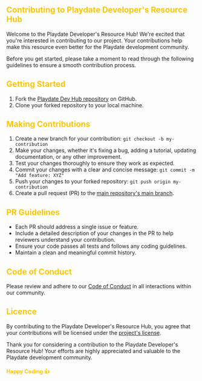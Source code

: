 <h2 align="left" style="color:#FFC500;">Contributing to Playdate Developer's Resource Hub</h2>

Welcome to the Playdate Developer's Resource Hub! We're excited that you're interested in contributing to our project. Your contributions help make this resource even better for the Playdate development community.

Before you get started, please take a moment to read through the following guidelines to ensure a smooth contribution process.

<h2 align="left" style="color:#FFC500;">Getting Started</h2>

1. Fork the [Playdate Dev Hub repository](link-to-your-repo) on GitHub.
2. Clone your forked repository to your local machine.

<h2 align="left" style="color:#FFC500;">Making Contributions</h2>

1. Create a new branch for your contribution: `git checkout -b my-contribution`
2. Make your changes, whether it's fixing a bug, adding a tutorial, updating documentation, or any other improvement.
3. Test your changes thoroughly to ensure they work as expected.
4. Commit your changes with a clear and concise message: `git commit -m "Add feature: XYZ"`
5. Push your changes to your forked repository: `git push origin my-contribution`
6. Create a pull request (PR) to the [main repository's main branch](link-to-main-branch).

<h2 align="left" style="color:#FFC500;">PR Guidelines</h2>

- Each PR should address a single issue or feature.
- Include a detailed description of your changes in the PR to help reviewers understand your contribution.
- Ensure your code passes all tests and follows any coding guidelines.
- Maintain a clean and meaningful commit history.

<h2 align="left" style="color:#FFC500;">Code of Conduct</h2>

Please review and adhere to our [Code of Conduct](link-to-code-of-conduct) in all interactions within our community.

<h2 align="left" style="color:#FFC500;">Licence</h2>

By contributing to the Playdate Developer's Resource Hub, you agree that your contributions will be licensed under the [project's license](link-to-license).

Thank you for considering a contribution to the Playdate Developer's Resource Hub! Your efforts are highly appreciated and valuable to the Playdate development community.

<h4 align="left" style="color:#FFC500;">Happy Coding 👍</h4>